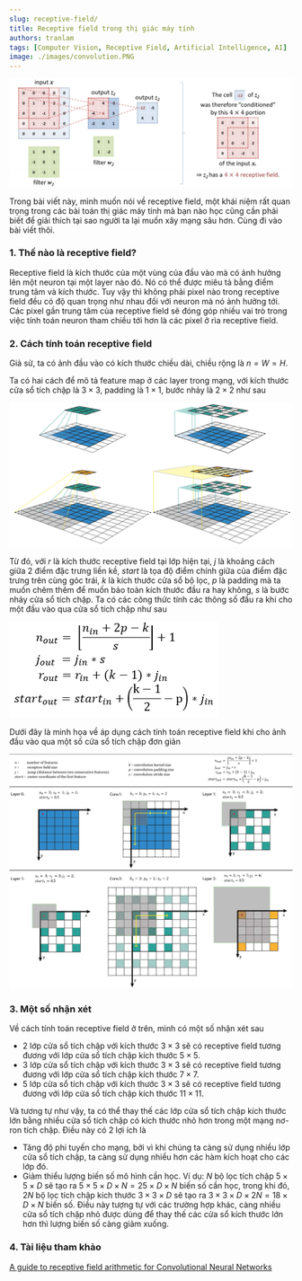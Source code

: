 ```yaml
---
slug: receptive-field/
title: Receptive field trong thị giác máy tính
authors: tranlam
tags: [Computer Vision, Receptive Field, Artificial Intelligence, AI]
image: ./images/convolution.PNG
---
```


![Convolution](./images/convolution.PNG)

Trong bài viết này, mình muốn nói về receptive field, một khái niệm rất quan trọng trong các bài toán thị giác máy tính mà bạn nào học cũng cần phải biết để giải thích tại sao người ta lại muốn xây mạng sâu hơn. Cùng đi vào bài viết thôi.

<!--truncate-->

### 1. Thế nào là receptive field?
Receptive field là kích thước của một vùng của đầu vào mà có ảnh hưởng lên một neuron tại một layer nào đó. Nó có thể được miêu tả bằng điểm trung tâm và kích thước. Tuy vậy thì không phải pixel nào trong receptive field đều có độ quan trọng như nhau đối với neuron mà nó ảnh hưởng tới. Các pixel gần trung tâm của receptive field sẽ đóng góp nhiều vai trò trong việc tính toán neuron tham chiều tới hơn là các pixel ở rìa receptive field.

### 2. Cách tính toán receptive field
Giả sử, ta có ảnh đầu vào có kích thước chiều dài, chiều rộng là ${n = W = H}$.

Ta có hai cách để mô tả feature map ở các layer trong mạng, với kích thước cửa sổ tích chập là ${3 \times 3}$, padding là ${1 \times 1}$, bước nhảy là ${2 \times 2}$ như sau

![Convolution 2 Way](./images/conv_2_ways.PNG)

Từ đó, với ${r}$ là kích thước receptive field tại lớp hiện tại, ${j}$ là khoảng cách giữa 2 điểm đặc trưng liền kề, ${start}$ là tọa độ điểm chính giữa của điểm đặc trưng trên cùng góc trái, ${k}$ là kích thước cửa sổ bộ lọc, ${p}$ là padding mà ta muốn chêm thêm để muốn bảo toàn kích thước đầu ra hay không, ${s}$ là bước nhảy cửa sổ tích chập. Ta có các công thức tính các thông số đầu ra khi cho một đầu vào qua cửa sổ tích chập như sau

![Output](./images/output.PNG)

Dưới đây là minh họa về áp dụng cách tính toán receptive field khi cho ảnh đầu vào qua một số cửa sổ tích chập đơn giản

![Math](./images/math.PNG)

### 3. Một số nhận xét
Về cách tính toán receptive field ở trên, mình có một số nhận xét sau
- 2 lớp cửa sổ tích chập với kích thước ${3 \times 3}$ sẽ có receptive field tương đương với lớp cửa sổ tích chập kích thước ${5 \times 5}$.
- 3 lớp cửa sổ tích chập với kích thước ${3 \times 3}$ sẽ có receptive field tương đương với lớp cửa sổ tích chập kích thước ${7 \times 7}$.
- 5 lớp cửa sổ tích chập với kích thước ${3 \times 3}$ sẽ có receptive field tương đương với lớp cửa sổ tích chập kích thước ${11 \times 11}$.

Và tương tự như vậy, ta có thể thay thế các lớp cửa sổ tích chập kích thước lớn bằng nhiều cửa sổ tích chập có kích thước nhỏ hơn trong một mạng nơ-ron tích chập. Điều này có 2 lợi ích là 
- Tăng độ phi tuyến cho mạng, bởi vì khi chúng ta càng sử dụng nhiều lớp cửa sổ tích chập, ta càng sử dụng nhiều hơn các hàm kích hoạt cho các lớp đó.
- Giảm thiểu lượng biến số mô hình cần học. Ví dụ: ${N}$ bộ lọc tích chập ${5 \times 5 \times D}$ sẽ tạo ra ${5 \times 5 \times D \times N = 25 \times D \times N}$ biến số cần học, trong khi đó, ${2N}$ bộ lọc tích chập kích thước ${3 \times 3 \times D}$ sẽ tạo ra ${3 \times 3 \times D \times 2N = 18 \times D \times N}$ biến số. Điều này tượng tự với các trường hợp khác, càng nhiều cửa sổ tích chập nhỏ được dùng để thay thế các cửa sổ kích thước lớn hơn thì lượng biến số càng giảm xuống.

### 4. Tài liệu tham khảo

[A guide to receptive field arithmetic for Convolutional Neural Networks](https://blog.mlreview.com/a-guide-to-receptive-field-arithmetic-for-convolutional-neural-networks-e0f514068807)
